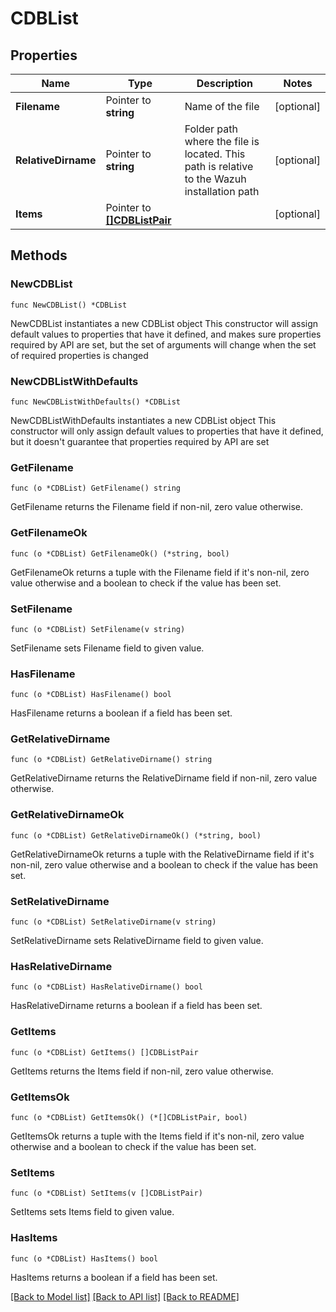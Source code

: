 # CDBList

## Properties

Name | Type | Description | Notes
------------ | ------------- | ------------- | -------------
**Filename** | Pointer to **string** | Name of the file | [optional] 
**RelativeDirname** | Pointer to **string** | Folder path where the file is located. This path is relative to the Wazuh installation path | [optional] 
**Items** | Pointer to [**[]CDBListPair**](CDBListPair.md) |  | [optional] 

## Methods

### NewCDBList

`func NewCDBList() *CDBList`

NewCDBList instantiates a new CDBList object
This constructor will assign default values to properties that have it defined,
and makes sure properties required by API are set, but the set of arguments
will change when the set of required properties is changed

### NewCDBListWithDefaults

`func NewCDBListWithDefaults() *CDBList`

NewCDBListWithDefaults instantiates a new CDBList object
This constructor will only assign default values to properties that have it defined,
but it doesn't guarantee that properties required by API are set

### GetFilename

`func (o *CDBList) GetFilename() string`

GetFilename returns the Filename field if non-nil, zero value otherwise.

### GetFilenameOk

`func (o *CDBList) GetFilenameOk() (*string, bool)`

GetFilenameOk returns a tuple with the Filename field if it's non-nil, zero value otherwise
and a boolean to check if the value has been set.

### SetFilename

`func (o *CDBList) SetFilename(v string)`

SetFilename sets Filename field to given value.

### HasFilename

`func (o *CDBList) HasFilename() bool`

HasFilename returns a boolean if a field has been set.

### GetRelativeDirname

`func (o *CDBList) GetRelativeDirname() string`

GetRelativeDirname returns the RelativeDirname field if non-nil, zero value otherwise.

### GetRelativeDirnameOk

`func (o *CDBList) GetRelativeDirnameOk() (*string, bool)`

GetRelativeDirnameOk returns a tuple with the RelativeDirname field if it's non-nil, zero value otherwise
and a boolean to check if the value has been set.

### SetRelativeDirname

`func (o *CDBList) SetRelativeDirname(v string)`

SetRelativeDirname sets RelativeDirname field to given value.

### HasRelativeDirname

`func (o *CDBList) HasRelativeDirname() bool`

HasRelativeDirname returns a boolean if a field has been set.

### GetItems

`func (o *CDBList) GetItems() []CDBListPair`

GetItems returns the Items field if non-nil, zero value otherwise.

### GetItemsOk

`func (o *CDBList) GetItemsOk() (*[]CDBListPair, bool)`

GetItemsOk returns a tuple with the Items field if it's non-nil, zero value otherwise
and a boolean to check if the value has been set.

### SetItems

`func (o *CDBList) SetItems(v []CDBListPair)`

SetItems sets Items field to given value.

### HasItems

`func (o *CDBList) HasItems() bool`

HasItems returns a boolean if a field has been set.


[[Back to Model list]](../README.md#documentation-for-models) [[Back to API list]](../README.md#documentation-for-api-endpoints) [[Back to README]](../README.md)


